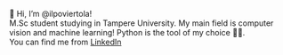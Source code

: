 👋 Hi, I’m @ilpoviertola!  
M.Sc student studying in Tampere University. My main field is computer vision and machine learning! Python is the tool of my choice 🐍😉.  
You can find me from [LinkedIn](https://www.linkedin.com/in/ilpo-viertola/)

<!---
ilpoviertola/ilpoviertola is a ✨ special ✨ repository because its `README.md` (this file) appears on your GitHub profile.
You can click the Preview link to take a look at your changes.
--->
